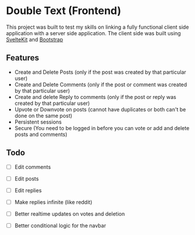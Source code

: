 # Double Text (Frontend)

This project was built to test my skills on linking a fully functional client side application with a server side application. The client side was built using [SvelteKit](https://kit.svelte.dev) and [Bootstrap](https://getbootstrap.com)

## Features

- Create and Delete Posts (only if the post was created by that particular user)
- Create and Delete Comments (only if the post or comment was created by that particular user)
- Create and delete Reply to comments (only if the post or reply was created by that particular user)
- Upvote or Downvote on posts (cannot have duplicates or both can't be done on the same post)
- Persistent sessions
- Secure (You need to be logged in before you can vote or add and delete posts and comments)

## Todo

- [ ] Edit comments

- [ ] Edit posts

- [ ] Edit replies

- [ ] Make replies infinite (like reddit)

- [ ] Better realtime updates on votes and deletion

- [ ] Better conditional logic for the navbar

